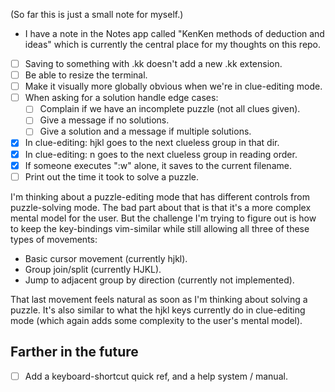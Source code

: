 (So far this is just a small note for myself.)

* I have a note in the Notes app called "KenKen methods of deduction and ideas"
  which is currently the central place for my thoughts on this repo.

- [ ] Saving to something with .kk doesn't add a new .kk extension.
- [ ] Be able to resize the terminal.
- [ ] Make it visually more globally obvious when we're in clue-editing mode.
- [ ] When asking for a solution handle edge cases:
  + [ ] Complain if we have an incomplete puzzle (not all clues given).
  + [ ] Give a message if no solutions.
  + [ ] Give a solution and a message if multiple solutions.

- [x] In clue-editing: hjkl goes to the next clueless group in that dir.
- [x] In clue-editing: n goes to the next clueless group in reading order.
- [x] If someone executes ":w" alone, it saves to the current filename.
- [ ] Print out the time it took to solve a puzzle.

I'm thinking about a puzzle-editing mode that has different controls from
puzzle-solving mode. The bad part about that is that it's a more complex mental
model for the user. But the challenge I'm trying to figure out is how to keep
the key-bindings vim-similar while still allowing all three of these types of
movements:

* Basic cursor movement (currently hjkl).
* Group join/split (currently HJKL).
* Jump to adjacent group by direction (currently not implemented).

That last movement feels natural as soon as I'm thinking about solving a puzzle.
It's also similar to what the hjkl keys currently do in clue-editing mode (which
again adds some complexity to the user's mental model).

## Farther in the future

- [ ] Add a keyboard-shortcut quick ref, and a help system / manual.
